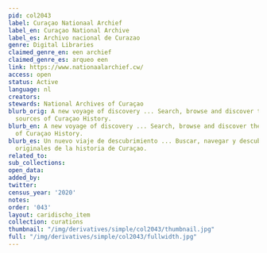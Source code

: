 ```yaml
---
pid: col2043
label: Curaçao Nationaal Archief
label_en: Curaçao National Archive
label_es: Archivo nacional de Curazao
genre: Digital Libraries
claimed_genre_en: een archief
claimed_genre_es: arqueo een
link: https://www.nationaalarchief.cw/
access: open
status: Active
language: nl
creators:
stewards: National Archives of Curaçao
blurb_orig: A new voyage of discovery ... Search, browse and discover the original
  sources of Curaçao History.
blurb_en: A new voyage of discovery ... Search, browse and discover the original sources
  of Curaçao History.
blurb_es: Un nuevo viaje de descubrimiento ... Buscar, navegar y descubrir las fuentes
  originales de la historia de Curaçao.
related_to:
sub_collections:
open_data:
added_by:
twitter:
census_year: '2020'
notes:
order: '043'
layout: caridischo_item
collection: curations
thumbnail: "/img/derivatives/simple/col2043/thumbnail.jpg"
full: "/img/derivatives/simple/col2043/fullwidth.jpg"
---
```

